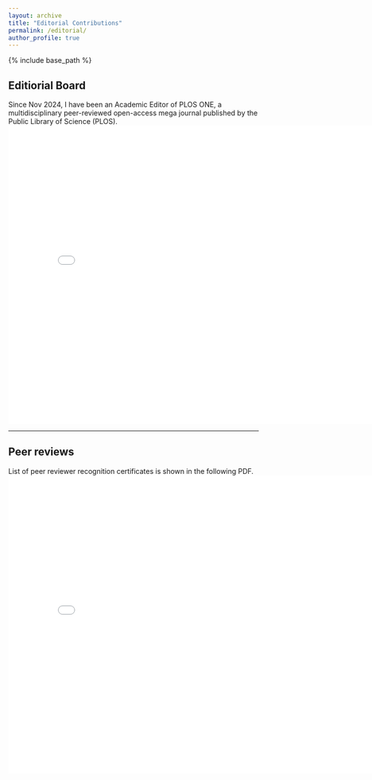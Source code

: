 ```yaml
---
layout: archive
title: "Editorial Contributions"
permalink: /editorial/
author_profile: true
---
```

{% include base_path %}

## Editiorial Board 
Since Nov 2024, I have been an Academic Editor of PLOS ONE, a multidisciplinary peer-reviewed open-access mega journal published by the Public Library of Science (PLOS).
<embed src="../files/pone_editor.pdf" width="800" height="600" 
 type="application/pdf" />

<hr/>

## Peer reviews
List of peer reviewer recognition certificates is shown in the following PDF.
<embed src="../files/peer_review.pdf" width="800" height="600" 
 type="application/pdf" />

